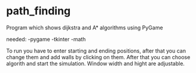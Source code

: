 # path_finding
Program which shows dijkstra and A* algorithms using PyGame

needed:
-pygame
-tkinter
-math

To run you have to enter starting and ending positions, after that you can change them and add walls by clicking on them. After that you can choose algorith and start the simulation. 
Window width and hight are adjustable.
